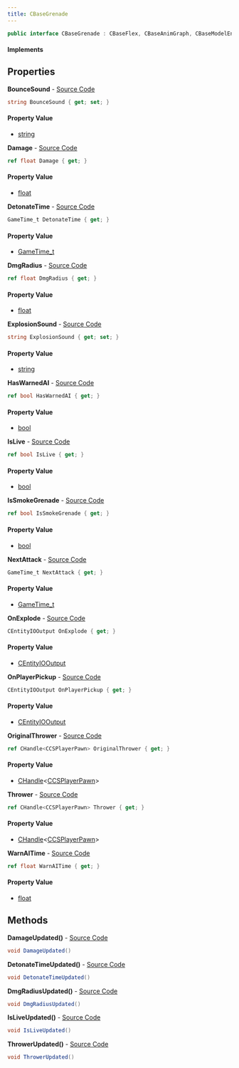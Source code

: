 ```yaml
---
title: CBaseGrenade
---
```


```csharp
public interface CBaseGrenade : CBaseFlex, CBaseAnimGraph, CBaseModelEntity, CBaseEntity, CEntityInstance, ISchemaClass<CEntityInstance>, ISchemaClass<CBaseEntity>, ISchemaClass<CBaseModelEntity>, ISchemaClass<CBaseAnimGraph>, ISchemaClass<CBaseFlex>, ISchemaClass<CBaseGrenade>, ISchemaField, ISchemaClass, INativeHandle
```

#### Implements

## Properties

**BounceSound** - [Source Code](https://github.com/swiftly-solution/swiftlys2/blob/main/managed/src/SwiftlyS2.Generated/Schemas/Interfaces/CBaseGrenade.cs#L34)

```csharp
string BounceSound { get; set; }
```

#### Property Value

- [string](https://learn.microsoft.com/dotnet/api/system.string)

**Damage** - [Source Code](https://github.com/swiftly-solution/swiftlys2/blob/main/managed/src/SwiftlyS2.Generated/Schemas/Interfaces/CBaseGrenade.cs#L32)

```csharp
ref float Damage { get; }
```

#### Property Value

- [float](https://learn.microsoft.com/dotnet/api/system.single)

**DetonateTime** - [Source Code](https://github.com/swiftly-solution/swiftlys2/blob/main/managed/src/SwiftlyS2.Generated/Schemas/Interfaces/CBaseGrenade.cs#L28)

```csharp
GameTime_t DetonateTime { get; }
```

#### Property Value

- [GameTime_t](/docs/api/shared/schemadefinitions/gametime_t)

**DmgRadius** - [Source Code](https://github.com/swiftly-solution/swiftlys2/blob/main/managed/src/SwiftlyS2.Generated/Schemas/Interfaces/CBaseGrenade.cs#L26)

```csharp
ref float DmgRadius { get; }
```

#### Property Value

- [float](https://learn.microsoft.com/dotnet/api/system.single)

**ExplosionSound** - [Source Code](https://github.com/swiftly-solution/swiftlys2/blob/main/managed/src/SwiftlyS2.Generated/Schemas/Interfaces/CBaseGrenade.cs#L36)

```csharp
string ExplosionSound { get; set; }
```

#### Property Value

- [string](https://learn.microsoft.com/dotnet/api/system.string)

**HasWarnedAI** - [Source Code](https://github.com/swiftly-solution/swiftlys2/blob/main/managed/src/SwiftlyS2.Generated/Schemas/Interfaces/CBaseGrenade.cs#L20)

```csharp
ref bool HasWarnedAI { get; }
```

#### Property Value

- [bool](https://learn.microsoft.com/dotnet/api/system.boolean)

**IsLive** - [Source Code](https://github.com/swiftly-solution/swiftlys2/blob/main/managed/src/SwiftlyS2.Generated/Schemas/Interfaces/CBaseGrenade.cs#L24)

```csharp
ref bool IsLive { get; }
```

#### Property Value

- [bool](https://learn.microsoft.com/dotnet/api/system.boolean)

**IsSmokeGrenade** - [Source Code](https://github.com/swiftly-solution/swiftlys2/blob/main/managed/src/SwiftlyS2.Generated/Schemas/Interfaces/CBaseGrenade.cs#L22)

```csharp
ref bool IsSmokeGrenade { get; }
```

#### Property Value

- [bool](https://learn.microsoft.com/dotnet/api/system.boolean)

**NextAttack** - [Source Code](https://github.com/swiftly-solution/swiftlys2/blob/main/managed/src/SwiftlyS2.Generated/Schemas/Interfaces/CBaseGrenade.cs#L40)

```csharp
GameTime_t NextAttack { get; }
```

#### Property Value

- [GameTime_t](/docs/api/shared/schemadefinitions/gametime_t)

**OnExplode** - [Source Code](https://github.com/swiftly-solution/swiftlys2/blob/main/managed/src/SwiftlyS2.Generated/Schemas/Interfaces/CBaseGrenade.cs#L18)

```csharp
CEntityIOOutput OnExplode { get; }
```

#### Property Value

- [CEntityIOOutput](/docs/api/shared/schemadefinitions/centityiooutput)

**OnPlayerPickup** - [Source Code](https://github.com/swiftly-solution/swiftlys2/blob/main/managed/src/SwiftlyS2.Generated/Schemas/Interfaces/CBaseGrenade.cs#L16)

```csharp
CEntityIOOutput OnPlayerPickup { get; }
```

#### Property Value

- [CEntityIOOutput](/docs/api/shared/schemadefinitions/centityiooutput)

**OriginalThrower** - [Source Code](https://github.com/swiftly-solution/swiftlys2/blob/main/managed/src/SwiftlyS2.Generated/Schemas/Interfaces/CBaseGrenade.cs#L42)

```csharp
ref CHandle<CCSPlayerPawn> OriginalThrower { get; }
```

#### Property Value

- [CHandle](/docs/api/shared/natives/chandle-1)<[CCSPlayerPawn](/docs/api/shared/schemadefinitions/ccsplayerpawn)>

**Thrower** - [Source Code](https://github.com/swiftly-solution/swiftlys2/blob/main/managed/src/SwiftlyS2.Generated/Schemas/Interfaces/CBaseGrenade.cs#L38)

```csharp
ref CHandle<CCSPlayerPawn> Thrower { get; }
```

#### Property Value

- [CHandle](/docs/api/shared/natives/chandle-1)<[CCSPlayerPawn](/docs/api/shared/schemadefinitions/ccsplayerpawn)>

**WarnAITime** - [Source Code](https://github.com/swiftly-solution/swiftlys2/blob/main/managed/src/SwiftlyS2.Generated/Schemas/Interfaces/CBaseGrenade.cs#L30)

```csharp
ref float WarnAITime { get; }
```

#### Property Value

- [float](https://learn.microsoft.com/dotnet/api/system.single)

## Methods

**DamageUpdated()** - [Source Code](https://github.com/swiftly-solution/swiftlys2/blob/main/managed/src/SwiftlyS2.Generated/Schemas/Interfaces/CBaseGrenade.cs#L47)

```csharp
void DamageUpdated()
```

**DetonateTimeUpdated()** - [Source Code](https://github.com/swiftly-solution/swiftlys2/blob/main/managed/src/SwiftlyS2.Generated/Schemas/Interfaces/CBaseGrenade.cs#L46)

```csharp
void DetonateTimeUpdated()
```

**DmgRadiusUpdated()** - [Source Code](https://github.com/swiftly-solution/swiftlys2/blob/main/managed/src/SwiftlyS2.Generated/Schemas/Interfaces/CBaseGrenade.cs#L45)

```csharp
void DmgRadiusUpdated()
```

**IsLiveUpdated()** - [Source Code](https://github.com/swiftly-solution/swiftlys2/blob/main/managed/src/SwiftlyS2.Generated/Schemas/Interfaces/CBaseGrenade.cs#L44)

```csharp
void IsLiveUpdated()
```

**ThrowerUpdated()** - [Source Code](https://github.com/swiftly-solution/swiftlys2/blob/main/managed/src/SwiftlyS2.Generated/Schemas/Interfaces/CBaseGrenade.cs#L48)

```csharp
void ThrowerUpdated()
```

